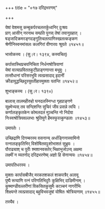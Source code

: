 +++
title = "०१७ दरिद्रभरणम्"

+++


येषां वेशमसु कम्बुकर्परचलत्तर्कुध्वनिर् दुःश्रवः  
प्राग् आसीन् नरनाथ सम्प्रति पुनस् तेषां तवानुग्रहात् ।  
षड्जादिक्रमरङ्गदङ्गुलिचलत्पाणिस्खलत्कङ्कण  
श्रेणीनिस्वनमांसलः कलगिरां वीणारवः श्रूयते ॥१४५१॥  


भासोकस्य । (सु।र। १३९४, कस्यचित्)  


कर्पासास्थिप्रचयनिचिता निर्धनश्रोत्रियाणां  
येषां वात्याप्रविततकुटीप्राङ्गणान्ता बभूवुः ।  
तत्सौधानां परिसरभुवि त्वत्प्रसादाद् इदानीं  
क्रीडायुद्धच्छिदुरयुवतीहारमुक्ताः पतन्ति ॥१४५२॥  


शुभाङ्कस्य । (सु।र। १३९०)  


बालास् तालमहीरुहो घनदलस्निग्धा गृहप्राङ्गणे  
सूक्ष्मेभ्यस् तव सन्दिशन्ति सुचिरं जीव प्रसन्ने त्वयि ।  
कर्णालङ्कृतकेन कोमलदलं मुञ्चन्ति नो निर्दया   
निःस्वश्रोत्रियवल्लभाः श्रुतियुगे हैमस्फुरत्कुण्डलाः ॥१४५३॥  


उमापतेः ।  


उच्छिद्राणि दिगम्बरस्य वसनान्य् अर्धाङ्गिनास्वामिनो  
रत्नालङ्कृतिभिर् विशोषितवपुःशोभाशतं सुभ्रुवः ।  
पौराढ्याश् च पुरीः श्मशानवसतेर् भिक्षाभुजोऽप्य् अक्षमा  
लक्ष्मीं न व्यतनोद् दरिद्रभरणेष्व् अज्ञो हि सेनान्वयः ॥१४५४॥  


उमापतिधरस्य ।  


मुक्ताः कार्पासबीजैर् मरकतशकलं शाकपत्रैर् अलावू  
पुष्पै रूप्याणि रत्नं परिणतिभिदुरैः कुक्षिभिर् दाडिमीनाम् ।  
कुष्माण्डीवल्लरीणां विकसितकुसुमैः काञ्चनं नागरीभिः   
शिक्ष्यन्ते त्वत्प्रसादाद् बहुविभवजुषां योषितः श्रोत्रियाणाम् ॥१४५५॥  


तस्यैव ।  


